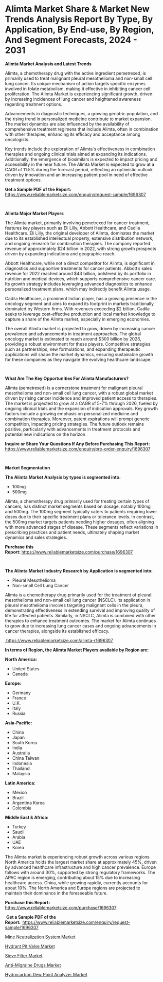 <p><h1>Alimta Market Share & Market New Trends Analysis Report By Type, By Application, By End-use, By Region, And Segment Forecasts, 2024 - 2031</h1></p><p><strong>Alimta Market Analysis and Latest Trends</strong></p>
<p><p>Alimta, a chemotherapy drug with the active ingredient pemetrexed, is primarily used to treat malignant pleural mesothelioma and non-small cell lung cancer. Its unique mechanism of action targets specific enzymes involved in folate metabolism, making it effective in inhibiting cancer cell proliferation. The Alimta Market is experiencing significant growth, driven by increasing incidences of lung cancer and heightened awareness regarding treatment options.</p><p>Advancements in diagnostic techniques, a growing geriatric population, and the rising trend in personalized medicine contribute to market expansion. The market dynamics are also influenced by the availability of comprehensive treatment regimens that include Alimta, often in combination with other therapies, enhancing its efficacy and acceptance among oncologists.</p><p>Key trends include the exploration of Alimta's effectiveness in combination therapies and ongoing clinical trials aimed at expanding its indications. Additionally, the emergence of biosimilars is expected to impact pricing and accessibility in the near future. The Alimta Market is expected to grow at a CAGR of 11.5% during the forecast period, reflecting an optimistic outlook driven by innovation and an increasing patient pool in need of effective treatment options.</p></p>
<p><strong>Get a Sample PDF of the Report:&nbsp;</strong> <a href="https://www.reliablemarketsize.com/enquiry/request-sample/1696307?utm_campaign=1125&utm_medium=2&utm_source=Github&utm_content=ia&utm_term=20102024&utm_id=alimta">https://www.reliablemarketsize.com/enquiry/request-sample/1696307</a></p>
<p>&nbsp;</p>
<p><strong>Alimta Major Market Players</strong></p>
<p><p>The Alimta market, primarily involving pemetrexed for cancer treatment, features key players such as Eli Lilly, Abbott Healthcare, and Cadila Healthcare. Eli Lilly, the original developer of Alimta, dominates the market due to its established intellectual property, extensive distribution network, and ongoing research for combination therapies. The company reported revenue of approximately $24 billion in 2022, with strong growth prospects driven by expanding indications and geographic reach.</p><p>Abbott Healthcare, while not a direct competitor for Alimta, is significant in diagnostics and supportive treatments for cancer patients. Abbott’s sales revenue for 2022 reached around $43 billion, bolstered by its portfolio in nutrition and medical devices, which supports comprehensive cancer care. Its growth strategy includes leveraging advanced diagnostics to enhance personalized treatment plans, which may indirectly benefit Alimta usage.</p><p>Cadila Healthcare, a prominent Indian player, has a growing presence in the oncology segment and aims to expand its footprint in markets traditionally dominated by Western firms. With revenues exceeding $2 billion, Cadila seeks to leverage cost-effective production and local market knowledge to capture a share of the Alimta market, especially in emerging economies.</p><p>The overall Alimta market is projected to grow, driven by increasing cancer prevalence and advancements in treatment approaches. The global oncology market is estimated to reach around $300 billion by 2026, providing a robust environment for these players. Competitive strategies such as partnerships, new formulations, and expanding therapeutic applications will shape the market dynamics, ensuring sustainable growth for these companies as they navigate the evolving healthcare landscape.</p></p>
<p>&nbsp;</p>
<p><strong>What Are The Key Opportunities For Alimta Manufacturers?</strong></p>
<p><p>Alimta (pemetrexed) is a cornerstone treatment for malignant pleural mesothelioma and non-small cell lung cancer, with a robust global market driven by rising cancer incidence and improved patient access to therapies. The market is projected to grow at a CAGR of 5-7% through 2026, fueled by ongoing clinical trials and the expansion of indication approvals. Key growth factors include a growing emphasis on personalized medicine and combination therapies. Moreover, patent expirations will prompt generic competition, impacting pricing strategies. The future outlook remains positive, particularly with advancements in treatment protocols and potential new indications on the horizon.</p></p>
<p><strong>Inquire or Share Your Questions If Any Before Purchasing This Report:</strong> <a href="https://www.reliablemarketsize.com/enquiry/pre-order-enquiry/1696307?utm_campaign=1125&utm_medium=2&utm_source=Github&utm_content=ia&utm_term=20102024&utm_id=alimta">https://www.reliablemarketsize.com/enquiry/pre-order-enquiry/1696307</a></p>
<p>&nbsp;</p>
<p><strong>Market Segmentation</strong></p>
<p><strong>The Alimta Market Analysis by types is segmented into:</strong></p>
<p><ul><li>100mg</li><li>500mg</li></ul></p>
<p><p>Alimta, a chemotherapy drug primarily used for treating certain types of cancers, has distinct market segments based on dosage, notably 100mg and 500mg. The 100mg segment typically caters to patients requiring lower doses due to their specific treatment plans or tolerance levels. In contrast, the 500mg market targets patients needing higher dosages, often aligning with more advanced stages of disease. These segments reflect variations in prescribing practices and patient needs, ultimately shaping market dynamics and sales strategies.</p></p>
<p><strong>Purchase this Report:&nbsp;</strong><a href="https://www.reliablemarketsize.com/purchase/1696307?utm_campaign=1125&utm_medium=2&utm_source=Github&utm_content=ia&utm_term=20102024&utm_id=alimta">https://www.reliablemarketsize.com/purchase/1696307</a></p>
<p>&nbsp;</p>
<p><strong>The Alimta Market Industry Research by Application is segmented into:</strong></p>
<p><ul><li>Pleural Mesothelioma</li><li>Non-small Cell Lung Cancer</li></ul></p>
<p><p>Alimta is a chemotherapy drug primarily used for the treatment of pleural mesothelioma and non-small cell lung cancer (NSCLC). Its application in pleural mesothelioma involves targeting malignant cells in the pleura, demonstrating effectiveness in extending survival and improving quality of life for affected patients. Similarly, in NSCLC, Alimta is combined with other therapies to enhance treatment outcomes. The market for Alimta continues to grow due to increasing lung cancer cases and ongoing advancements in cancer therapies, alongside its established efficacy.</p></p>
<p><a href="https://www.reliablemarketsize.com/alimta-r1696307?utm_campaign=1125&utm_medium=2&utm_source=Github&utm_content=ia&utm_term=20102024&utm_id=alimta">&nbsp;https://www.reliablemarketsize.com/alimta-r1696307</a></p>
<p><strong>In terms of Region, the Alimta Market Players available by Region are:</strong></p>
<p>
    <p> <strong> North America: </strong>
        <ul>
            <li>United States</li>
            <li>Canada</li>
        </ul>
        </p> 
    <p> <strong> Europe: </strong>
        <ul>
            <li>Germany</li>
            <li>France</li>
            <li>U.K.</li>
            <li>Italy</li>
            <li>Russia</li>
        </ul>
        </p> 
    <p> <strong> Asia-Pacific: </strong>
        <ul>
            <li>China</li>
            <li>Japan</li>
            <li>South Korea</li>
            <li>India</li>
            <li>Australia</li>
            <li>China Taiwan</li>
            <li>Indonesia</li>
            <li>Thailand</li>
            <li>Malaysia</li>
        </ul>
        </p> 
    <p> <strong> Latin America: </strong>
        <ul>
            <li>Mexico</li>
            <li>Brazil</li>
            <li>Argentina Korea</li>
            <li>Colombia</li>
        </ul>
        </p> 
    <p> <strong> Middle East & Africa: </strong>
        <ul>
            <li>Turkey</li>
            <li>Saudi</li>
            <li>Arabia</li>
            <li>UAE</li>
            <li>Korea</li>
        </ul>
    </p>
    </p>
<p><p>The Alimta market is experiencing robust growth across various regions. North America holds the largest market share at approximately 45%, driven by advanced healthcare infrastructure and high cancer prevalence. Europe follows with around 30%, supported by strong regulatory frameworks. The APAC region is emerging, contributing about 15% due to increasing healthcare access. China, while growing rapidly, currently accounts for about 10%. The North America and Europe regions are projected to maintain their dominance in the foreseeable future.</p></p>
<p><strong>Purchase this Report: </strong><a href="https://www.reliablemarketsize.com/purchase/1696307?utm_campaign=1125&utm_medium=2&utm_source=Github&utm_content=ia&utm_term=20102024&utm_id=alimta">https://www.reliablemarketsize.com/purchase/1696307</a></p>
<p>&nbsp;<strong>Get a Sample PDF of the Report:&nbsp;&nbsp;</strong><a href="https://www.reliablemarketsize.com/enquiry/request-sample/1696307?utm_campaign=1125&utm_medium=2&utm_source=Github&utm_content=ia&utm_term=20102024&utm_id=alimta">https://www.reliablemarketsize.com/enquiry/request-sample/1696307</a></p>
<p><strong></strong></p>
<p><p><a href="https://issuu.com/reportprime-2/docs/mine-neutralization-system-market-s_755c3887eeb964?utm_campaign=1125&utm_medium=2&utm_source=Github&utm_content=ia&utm_term=20102024&utm_id=alimta">Mine Neutralization System Market</a></p><p><a href="https://www.linkedin.com/pulse/evaluating-hydrant-pit-valve-market-trends-growth-opportunities-sdpnc?utm_campaign=1125&utm_medium=2&utm_source=Github&utm_content=ia&utm_term=20102024&utm_id=alimta">Hydrant Pit Valve Market</a></p><p><a href="https://issuu.com/reportprime-2/docs/sieve-filter-market-size-2030.pptx_0fbec7ad015e38?utm_campaign=1125&utm_medium=2&utm_source=Github&utm_content=ia&utm_term=20102024&utm_id=alimta">Sieve Filter Market</a></p><p><a href="https://github.com/vimar16th/Market-Research-Report-List-6/blob/main/anti-migraine-drugs-market.md?utm_campaign=1125&utm_medium=2&utm_source=Github&utm_content=ia&utm_term=20102024&utm_id=alimta">Anti-Migraine Drugs Market</a></p><p><a href="https://www.linkedin.com/pulse/hydrocarbon-dew-point-analyzer-market-share-size-trends-zrjbc?utm_campaign=1125&utm_medium=2&utm_source=Github&utm_content=ia&utm_term=20102024&utm_id=alimta">Hydrocarbon Dew Point Analyzer Market</a></p></p>